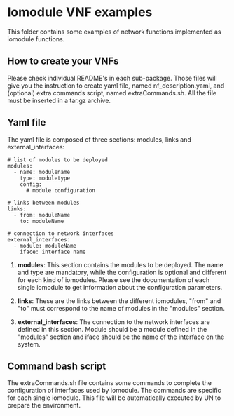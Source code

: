 # Iomodule VNF examples

This folder contains some examples of network functions implemented as iomodule functions.

## How to create your VNFs
Please check individual README's in each sub-package.
Those files will give you the instruction to create yaml file, named nf_description.yaml, and (optional) extra commands script, named extraCommands.sh.
All the file must be inserted in a tar.gz archive.

## Yaml file
The yaml file is composed of three sections: modules, links and external_interfaces:

```
# list of modules to be deployed
modules:
  - name: modulename
    type: moduletype
    config:
      # module configuration

# links between modules
links:
  - from: moduleName
    to: moduleName

# connection to network interfaces
external_interfaces:
  - module: moduleName
    iface: interface name
```

1. **modules**: This section contains the modules to be deployed.
The name and type are mandatory, while the configuration is optional and different for each kind of iomodules.
Please see the documentation of each single iomodule to get information about the configuration parameters.

2. **links**: These are the links between the different iomodules, "from" and "to" must correspond to the name of modules in the "modules" section.

3. **external_interfaces**:  The connection to the network interfaces are defined in this section. Module should be a module defined in the "modules" section and iface should be the name of the interface on the system.


## Command bash script
The extraCommands.sh file contains some commands to complete the configuration of interfaces used by iomodule. The commands are specific for each single iomodule.
This file will be automatically executed by UN to prepare the environment.
